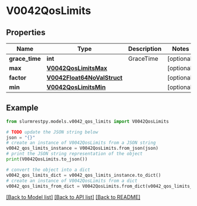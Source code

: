 # V0042QosLimits


## Properties

Name | Type | Description | Notes
------------ | ------------- | ------------- | -------------
**grace_time** | **int** | GraceTime | [optional]
**max** | [**V0042QosLimitsMax**](V0042QosLimitsMax.md) |  | [optional]
**factor** | [**V0042Float64NoValStruct**](V0042Float64NoValStruct.md) |  | [optional]
**min** | [**V0042QosLimitsMin**](V0042QosLimitsMin.md) |  | [optional]

## Example

```python
from slurmrestpy.models.v0042_qos_limits import V0042QosLimits

# TODO update the JSON string below
json = "{}"
# create an instance of V0042QosLimits from a JSON string
v0042_qos_limits_instance = V0042QosLimits.from_json(json)
# print the JSON string representation of the object
print(V0042QosLimits.to_json())

# convert the object into a dict
v0042_qos_limits_dict = v0042_qos_limits_instance.to_dict()
# create an instance of V0042QosLimits from a dict
v0042_qos_limits_from_dict = V0042QosLimits.from_dict(v0042_qos_limits_dict)
```
[[Back to Model list]](../README.md#documentation-for-models) [[Back to API list]](../README.md#documentation-for-api-endpoints) [[Back to README]](../README.md)


